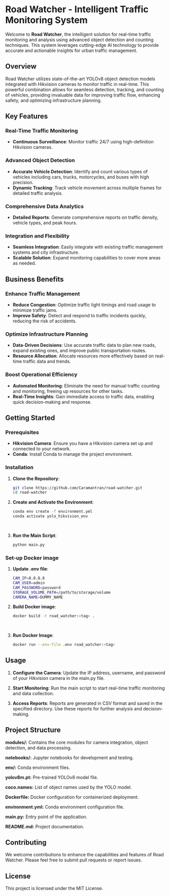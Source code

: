 # Road Watcher - Intelligent Traffic Monitoring System

Welcome to **Road Watcher**, the intelligent solution for real-time traffic monitoring and analysis using advanced object detection and counting techniques. This system leverages cutting-edge AI technology to provide accurate and actionable insights for urban traffic management.

## Overview

Road Watcher utilizes state-of-the-art YOLOv8 object detection models integrated with Hikvision cameras to monitor traffic in real-time. This powerful combination allows for seamless detection, tracking, and counting of vehicles, providing invaluable data for improving traffic flow, enhancing safety, and optimizing infrastructure planning.

## Key Features

### Real-Time Traffic Monitoring
- **Continuous Surveillance**: Monitor traffic 24/7 using high-definition Hikvision cameras.
### Advanced Object Detection
- **Accurate Vehicle Detection**: Identify and count various types of vehicles including cars, trucks, motorcycles, and buses with high precision.
- **Dynamic Tracking**: Track vehicle movement across multiple frames for detailed traffic analysis.

### Comprehensive Data Analytics
- **Detailed Reports**: Generate comprehensive reports on traffic density, vehicle types, and peak hours.

### Integration and Flexibility
- **Seamless Integration**: Easily integrate with existing traffic management systems and city infrastructure.
- **Scalable Solution**: Expand monitoring capabilities to cover more areas as needed.

## Business Benefits

### Enhance Traffic Management
- **Reduce Congestion**: Optimize traffic light timings and road usage to minimize traffic jams.
- **Improve Safety**: Detect and respond to traffic incidents quickly, reducing the risk of accidents.

### Optimize Infrastructure Planning
- **Data-Driven Decisions**: Use accurate traffic data to plan new roads, expand existing ones, and improve public transportation routes.
- **Resource Allocation**: Allocate resources more effectively based on real-time traffic data and trends.

### Boost Operational Efficiency
- **Automated Monitoring**: Eliminate the need for manual traffic counting and monitoring, freeing up resources for other tasks.
- **Real-Time Insights**: Gain immediate access to traffic data, enabling quick decision-making and response.

## Getting Started

### Prerequisites
- **Hikvision Camera**: Ensure you have a Hikvision camera set up and connected to your network.
- **Conda**: Install Conda to manage the project environment.

### Installation

1. **Clone the Repository**:
   ```bash
   git clone https://github.com/Caramantran/road-watcher.git
   cd road-watcher

2. **Create and Activate the Environment**:

   ```bash
   conda env create -f environment.yml
   conda activate yolo_hikvision_env
 
 
3. **Run the Main Script**:

   ```bash
   python main.py

### Set-up Docker image

1. **Update .env file**:
   ```bash
   CAM_IP=8.8.8.8
   CAM_USER=admin
   CAM_PASSWORD=password
   STORAGE_VOLUME_PATH=/path/to/storage/volume
   CAMERA_NAME=DUMMY_NAME

2. **Build Docker image**:

   ```bash
   docker build -t road_watcher:<tag> .
 
 
3. **Run Docker Image**:

   ```bash
   docker run --env-file .env road_watcher:<tag>

## Usage
1. **Configure the Camera**:
Update the IP address, username, and password of your Hikvision camera in the main.py file.

2. **Start Monitoring**:
Run the main script to start real-time traffic monitoring and data collection.

3. **Access Reports**:
Reports are generated in CSV format and saved in the specified directory. Use these reports for further analysis and decision-making.

## Project Structure

**modules/:** Contains the core modules for camera integration, object detection, and data processing.

**notebooks/:** Jupyter notebooks for development and testing.

**env/:** Conda environment files.

**yolov8m.pt:** Pre-trained YOLOv8 model file.

**coco.names:** List of object names used by the YOLO model.

**Dockerfile:** Docker configuration for containerized deployment.

**environment.yml:** Conda environment configuration file.

**main.py:** Entry point of the application.

**README.md:** Project documentation.

## Contributing
We welcome contributions to enhance the capabilities and features of Road Watcher. Please feel free to submit pull requests or report issues.

## License
This project is licensed under the MIT License.
